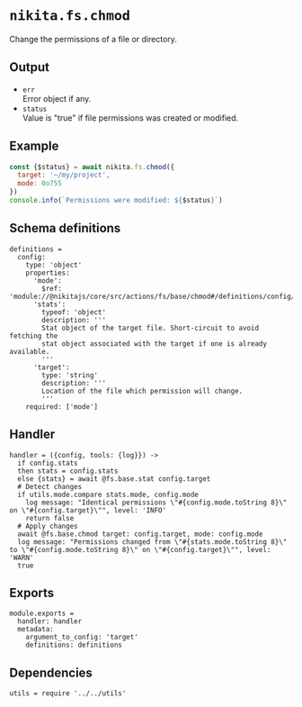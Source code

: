 
# `nikita.fs.chmod`

Change the permissions of a file or directory.

## Output

* `err`   
  Error object if any.   
* `status`   
  Value is "true" if file permissions was created or modified.   

## Example

```js
const {$status} = await nikita.fs.chmod({
  target: '~/my/project',
  mode: 0o755
})
console.info(`Permissions were modified: ${$status}`)
```

## Schema definitions

    definitions =
      config:
        type: 'object'
        properties:
          'mode':
            $ref: 'module://@nikitajs/core/src/actions/fs/base/chmod#/definitions/config/properties/mode'
          'stats':
            typeof: 'object'
            description: '''
            Stat object of the target file. Short-circuit to avoid fetching the
            stat object associated with the target if one is already available.
            '''
          'target':
            type: 'string'
            description: '''
            Location of the file which permission will change.
            '''
        required: ['mode']

## Handler

    handler = ({config, tools: {log}}) ->
      if config.stats
      then stats = config.stats
      else {stats} = await @fs.base.stat config.target
      # Detect changes
      if utils.mode.compare stats.mode, config.mode
        log message: "Identical permissions \"#{config.mode.toString 8}\" on \"#{config.target}\"", level: 'INFO'
        return false
      # Apply changes
      await @fs.base.chmod target: config.target, mode: config.mode
      log message: "Permissions changed from \"#{stats.mode.toString 8}\" to \"#{config.mode.toString 8}\" on \"#{config.target}\"", level: 'WARN'
      true

## Exports

    module.exports =
      handler: handler
      metadata:
        argument_to_config: 'target'
        definitions: definitions

## Dependencies

    utils = require '../../utils'
